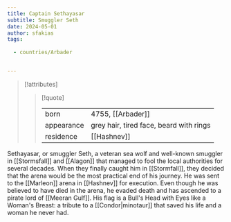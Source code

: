 ```yaml
---
title: Captain Sethayasar
subtitle: Smuggler Seth
date: 2024-05-01
author: sfakias
tags:
  
  - countries/Arbader


---
```

> [!attributes]
> 
> > [!quote]
> >
> > | | |
> > | --- | --- |
> > | born | 4755, [[Arbader]] |
> > | appearance | grey hair, tired face, beard with rings |
> > | residence | [[Hashnev]] |

Sethayasar, or smuggler Seth, a veteran sea wolf and well-known smuggler in [[Stormsfall]] and [[Alagon]] that managed to fool the local authorities for several decades. When they finally caught him in [[Stormfall]], they decided that the arena would be the most practical end of his journey. He was sent to the [[Marleon]] arena in [[Hashnev]] for execution. Even though he was believed to have died in the arena, he evaded death and has ascended to a pirate lord of [[Meeran Gulf]]. His flag is a Bull's Head with Eyes like a Woman's Breast: a tribute to a [[Condor|minotaur]] that saved his life and a woman he never had.